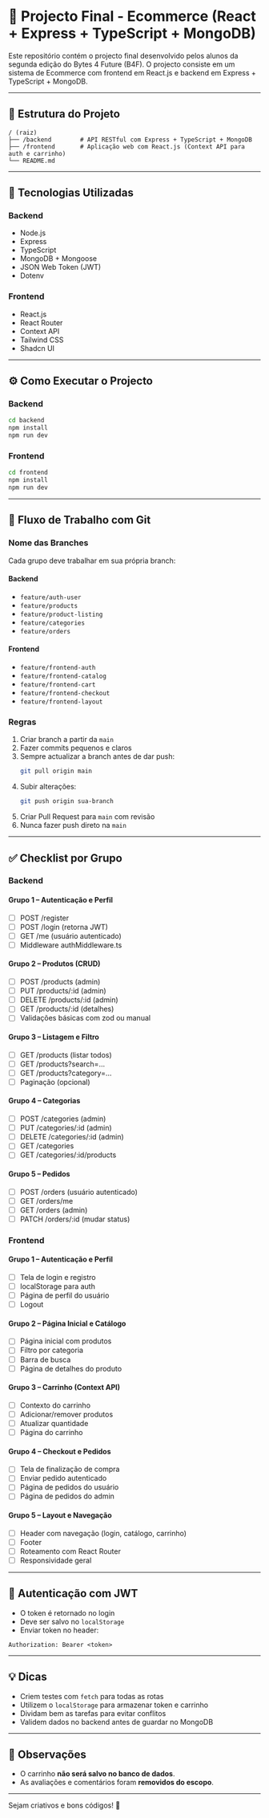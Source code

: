 # 🛒 Projecto Final - Ecommerce (React + Express + TypeScript + MongoDB)

Este repositório contém o projecto final desenvolvido pelos alunos da segunda edição do Bytes 4 Future (B4F). O projecto consiste em um sistema de Ecommerce com frontend em React.js e backend em Express + TypeScript + MongoDB.

---

## 📁 Estrutura do Projeto

```
/ (raiz)
├── /backend        # API RESTful com Express + TypeScript + MongoDB
├── /frontend       # Aplicação web com React.js (Context API para auth e carrinho)
└── README.md
```

---

## 🚀 Tecnologias Utilizadas

### Backend

- Node.js
- Express
- TypeScript
- MongoDB + Mongoose
- JSON Web Token (JWT)
- Dotenv

### Frontend

- React.js
- React Router
- Context API
- Tailwind CSS
- Shadcn UI

---

## ⚙️ Como Executar o Projecto

### Backend

```bash
cd backend
npm install
npm run dev
```

### Frontend

```bash
cd frontend
npm install
npm run dev
```

---

## 🌱 Fluxo de Trabalho com Git

### Nome das Branches

Cada grupo deve trabalhar em sua própria branch:

#### Backend

- `feature/auth-user`
- `feature/products`
- `feature/product-listing`
- `feature/categories`
- `feature/orders`

#### Frontend

- `feature/frontend-auth`
- `feature/frontend-catalog`
- `feature/frontend-cart`
- `feature/frontend-checkout`
- `feature/frontend-layout`

### Regras

1. Criar branch a partir da `main`
2. Fazer commits pequenos e claros
3. Sempre actualizar a branch antes de dar push:
   ```bash
   git pull origin main
   ```
4. Subir alterações:
   ```bash
   git push origin sua-branch
   ```
5. Criar Pull Request para `main` com revisão
6. Nunca fazer push direto na `main`

---

## ✅ Checklist por Grupo

### Backend

#### Grupo 1 – Autenticação e Perfil

- [ ] POST /register
- [ ] POST /login (retorna JWT)
- [ ] GET /me (usuário autenticado)
- [ ] Middleware authMiddleware.ts

#### Grupo 2 – Produtos (CRUD)

- [ ] POST /products (admin)
- [ ] PUT /products/:id (admin)
- [ ] DELETE /products/:id (admin)
- [ ] GET /products/:id (detalhes)
- [ ] Validações básicas com zod ou manual

#### Grupo 3 – Listagem e Filtro

- [ ] GET /products (listar todos)
- [ ] GET /products?search=...
- [ ] GET /products?category=...
- [ ] Paginação (opcional)

#### Grupo 4 – Categorias

- [ ] POST /categories (admin)
- [ ] PUT /categories/:id (admin)
- [ ] DELETE /categories/:id (admin)
- [ ] GET /categories
- [ ] GET /categories/:id/products

#### Grupo 5 – Pedidos

- [ ] POST /orders (usuário autenticado)
- [ ] GET /orders/me
- [ ] GET /orders (admin)
- [ ] PATCH /orders/:id (mudar status)

### Frontend

#### Grupo 1 – Autenticação e Perfil

- [ ] Tela de login e registro
- [ ] localStorage para auth
- [ ] Página de perfil do usuário
- [ ] Logout

#### Grupo 2 – Página Inicial e Catálogo

- [ ] Página inicial com produtos
- [ ] Filtro por categoria
- [ ] Barra de busca
- [ ] Página de detalhes do produto

#### Grupo 3 – Carrinho (Context API)

- [ ] Contexto do carrinho
- [ ] Adicionar/remover produtos
- [ ] Atualizar quantidade
- [ ] Página do carrinho

#### Grupo 4 – Checkout e Pedidos

- [ ] Tela de finalização de compra
- [ ] Enviar pedido autenticado
- [ ] Página de pedidos do usuário
- [ ] Página de pedidos do admin

#### Grupo 5 – Layout e Navegação

- [ ] Header com navegação (login, catálogo, carrinho)
- [ ] Footer
- [ ] Roteamento com React Router
- [ ] Responsividade geral

---

## 🔐 Autenticação com JWT

- O token é retornado no login
- Deve ser salvo no `localStorage`
- Enviar token no header:

```
Authorization: Bearer <token>
```

---

## 💡 Dicas

- Criem testes com `fetch` para todas as rotas
- Utilizem o `localStorage` para armazenar token e carrinho
- Dividam bem as tarefas para evitar conflitos
- Validem dados no backend antes de guardar no MongoDB

---

## 📌 Observações

- O carrinho **não será salvo no banco de dados**.
- As avaliações e comentários foram **removidos do escopo**.

---

Sejam criativos e bons códigos! 🚀
